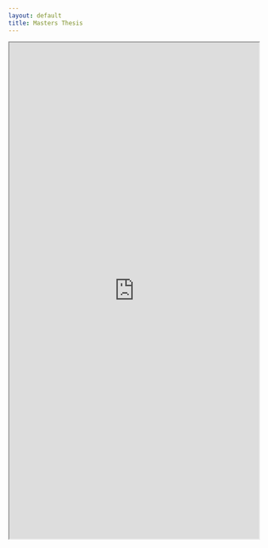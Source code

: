 ```yaml
---
layout: default
title: Masters Thesis
---
```


<iframe src="https://drive.google.com/file/d/1T1TEUtm650LQfllXXWPw-Gl6SVKgYYpB/preview" style="height: 1000px; width: 100%;"></iframe>